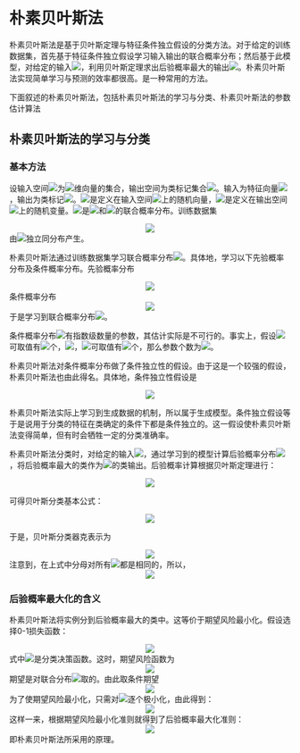 # 朴素贝叶斯法

朴素贝叶斯法是基于贝叶斯定理与特征条件独立假设的分类方法。对于给定的训练数据集，首先基于特征条件独立假设学习输入输出的联合概率分布；然后基于此模型，对给定的输入<img src="http://latex.codecogs.com/gif.latex?x" />，利用贝叶斯定理求出后验概率最大的输出<img src="http://latex.codecogs.com/gif.latex?y" />。朴素贝叶斯法实现简单学习与预测的效率都很高。是一种常用的方法。

下面叙述的朴素贝叶斯法，包括朴素贝叶斯法的学习与分类、朴素贝叶斯法的参数估计算法

## 朴素贝叶斯法的学习与分类

### 基本方法

设输入空间<img src="http://latex.codecogs.com/gif.latex?\mathcal{X}\in R^n" />为<img src="http://latex.codecogs.com/gif.latex?n" />维向量的集合，输出空间为类标记集合<img src="http://latex.codecogs.com/gif.latex?\mathcal{Y}=\{c_1,c_2,\cdots,c_k\}" />。输入为特征向量<img src="http://latex.codecogs.com/gif.latex?x\in\mathcal{X}" />，输出为类标记<img src="http://latex.codecogs.com/gif.latex?y\in\mathcal{Y}" />。<img src="http://latex.codecogs.com/gif.latex?X" />是定义在输入空间<img src="http://latex.codecogs.com/gif.latex?\mathcal{X}" />上的随机向量，<img src="http://latex.codecogs.com/gif.latex?Y" />是定义在输出空间<img src="http://latex.codecogs.com/gif.latex?\mathcal{Y}" />上的随机变量。<img src="http://latex.codecogs.com/gif.latex?P(X,Y)" />是<img src="http://latex.codecogs.com/gif.latex?X" />和<img src="http://latex.codecogs.com/gif.latex?Y" />的联合概率分布。训练数据集
<div align="center"><img src="http://latex.codecogs.com/gif.latex?T=\{(x_1,y_1),(x_2,y_2),\cdots,(x_N,y_N)\}" /></div>
由<img src="http://latex.codecogs.com/gif.latex?P(X,Y)" />独立同分布产生。

朴素贝叶斯法通过训练数据集学习联合概率分布<img src="http://latex.codecogs.com/gif.latex?P(X,Y)" />。具体地，学习以下先验概率分布及条件概率分布。先验概率分布
<div align="center"><img src="http://latex.codecogs.com/gif.latex?P(Y=c_k),k=1,2,\cdots,K" /></div>条件概率分布

<div align="center"><img src="http://latex.codecogs.com/gif.latex?P(X=x|Y=c_k)=P(X^{(1)}=x^{(1)},\cdots,X^{(n)}=x^{(n)}|Y=c_k),k=1,2,\cdots,K" /></div>
于是学习到联合概率分布<img src="http://latex.codecogs.com/gif.latex?P(X,Y)" />。

条件概率分布<img src="http://latex.codecogs.com/gif.latex?P(X=x|Y=c_k)" />有指数级数量的参数，其估计实际是不可行的。事实上，假设<img src="http://latex.codecogs.com/gif.latex?x^{(j)}" />可取值有<img src="http://latex.codecogs.com/gif.latex?S_j" />个，<img src="http://latex.codecogs.com/gif.latex?j=1,2,\cdots,n" />，<img src="http://latex.codecogs.com/gif.latex?Y" />可取值有<img src="http://latex.codecogs.com/gif.latex?K" />个，那么参数个数为<img src="http://latex.codecogs.com/gif.latex?K\prod^{n}_{j=1}S_j" />。

朴素贝叶斯法对条件概率分布做了条件独立性的假设。由于这是一个较强的假设，朴素贝叶斯法也由此得名。具体地，条件独立性假设是

<div align="center"><img src="http://latex.codecogs.com/gif.latex?\begin{array}{rl}P(X=x|Y=c_k)&=P(X^{(1)}=x^{(1)},\cdots,X^{(n)}=x^{(n)}|Y=c_k)\\&=\prod\limits^{n}_{j=1}P(X^{(j)}=x^{(j)}|Y=c_k)\end{array}" /></div>

朴素贝叶斯法实际上学习到生成数据的机制，所以属于生成模型。条件独立假设等于是说用于分类的特征在类确定的条件下都是条件独立的。这一假设使朴素贝叶斯法变得简单，但有时会牺牲一定的分类准确率。

朴素贝叶斯法分类时，对给定的输入<img src="http://latex.codecogs.com/gif.latex?x" />，通过学习到的模型计算后验概率分布<img src="http://latex.codecogs.com/gif.latex?P(Y=c_k|X=x)" />，将后验概率最大的类作为<img src="http://latex.codecogs.com/gif.latex?x" />的类输出。后验概率计算根据贝叶斯定理进行：

<div align="center"><img src="http://latex.codecogs.com/gif.latex?P(Y=c_k|X=x)=\frac{P(X=x|Y=c_k)P(Y=c_k)}{\sum\limits_kP(X=x|Y=c_k)P(Y=c_k)}" /></div>

可得贝叶斯分类基本公式：

<div align="center"><img src="http://latex.codecogs.com/gif.latex?P(Y=c_k|X=x)=\frac{P(Y=c_k)\prod\limits_jP(X^{(j)}=x^{(j)}|Y=c_k)}{\sum\limits_kP(Y=c_k)\prod\limits_jP(X^{(j)}=x^{(j)}|Y=c_k)}" /></div>

于是，贝叶斯分类器克表示为

<div align="center"><img src="http://latex.codecogs.com/gif.latex?y=f(x)=\arg\max_{c_k}\frac{P(Y=c_k)\prod\limits_jP(X^{(j)}=x^{(j)}|Y=c_k)}{\sum\limits_kP(Y=c_k)\prod\limits_jP(X^{(j)}=x^{(j)}|Y=c_k)}" /></div>
注意到，在上式中分母对所有<img src="http://latex.codecogs.com/gif.latex?c_k" />都是相同的，所以，

<div align="center"><img src="http://latex.codecogs.com/gif.latex?y=f(x)=\arg\max_{c_k}P(Y=c_k)\prod\limits_jP(X^{(j)}=x^{(j)}|Y=c_k)" /></div>

### 后验概率最大化的含义

朴素贝叶斯法将实例分到后验概率最大的类中。这等价于期望风险最小化。假设选择0-1损失函数：

<div align="center"><img src="http://latex.codecogs.com/gif.latex?L(Y,f(X))=\left\{\begin{array}{cc}1,&Y\neq f(X)\\0,&Y=f(X)\end{array}\right." /></div>
式中<img src="http://latex.codecogs.com/gif.latex?f(X)" />是分类决策函数。这时，期望风险函数为

<div align="center"><img src="http://latex.codecogs.com/gif.latex?R_{\exp}(f)=E[L(Y,f(X))]" /></div>
期望是对联合分布<img src="http://latex.codecogs.com/gif.latex?P(X,Y)" />取的。由此取条件期望

<div align="center"><img src="http://latex.codecogs.com/gif.latex?R_{\exp}(f)=E_X\sum\limits^K_{k=1}[L(c_k,f(X))]P(c_k|X)" /></div>
为了使期望风险最小化，只需对<img src="http://latex.codecogs.com/gif.latex?X=x" />逐个极小化，由此得到：

<div align="center"><img src="http://latex.codecogs.com/gif.latex?\begin{array}{rl}f(x)&=\arg\min\limits_{y\in\mathcal{Y}}\sum^K_{k=1}L(c_k,y)P(c_k|X=x)\\&=\arg\min\limits_{y\in\mathcal{Y}}\sum^K_{k=1}P(y\neq c_k|X=x)\\&=\arg\min\limits_{y\in\mathcal{Y}}(1-P(y=c_k|X=x))\\&=\arg\max\limits_{y\in\mathcal{Y}}P(y=c_k|X=x)\end{array}" /></div>
这样一来，根据期望风险最小化准则就得到了后验概率最大化准则：

<div align="center"><img src="http://latex.codecogs.com/gif.latex?f(x)=\arg\max\limits_{c_k}P(c_k|X=x)" /></div>
即朴素贝叶斯法所采用的原理。

